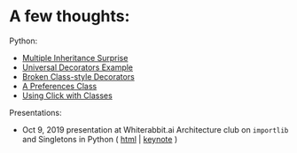 A few thoughts:
============

Python:
- [Multiple Inheritance Surprise](tech/Python_Multiple_Inheritance.md)
- [Universal Decorators Example](tech/Python_Universal_Decorators.md)
- [Broken Class-style Decorators](tech/Python_Object_Decorators.md)
- [A Preferences Class](tech/Python_Preferences.md)
- [Using Click with Classes](tech/Python_Click_with_Classes.md)

Presentations:
- Oct 9, 2019 presentation at Whiterabbit.ai Architecture club on
  `importlib` and Singletons in Python ( 
  [html](presentations/importlibAndSingletons/index.html) |
  [keynote](presentations/importlibAndSingletons.key) )